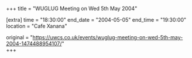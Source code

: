 +++
title = "WUGLUG Meeting on Wed 5th May 2004"

[extra]
time = "18:30:00"
end_date = "2004-05-05"
end_time = "19:30:00"
location = "Cafe Xanana"

original = "https://uwcs.co.uk/events/wuglug-meeting-on-wed-5th-may-2004-1474488954107/"    
+++



